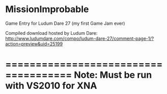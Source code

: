 MissionImprobable
=================

Game Entry for Ludum Dare 27 (my first Game Jam ever)

Compiled download hosted by Ludum Dare: 
http://www.ludumdare.com/compo/ludum-dare-27/comment-page-1/?action=preview&uid=25199

=====================================
Note: Must be run with VS2010 for XNA
=====================================
